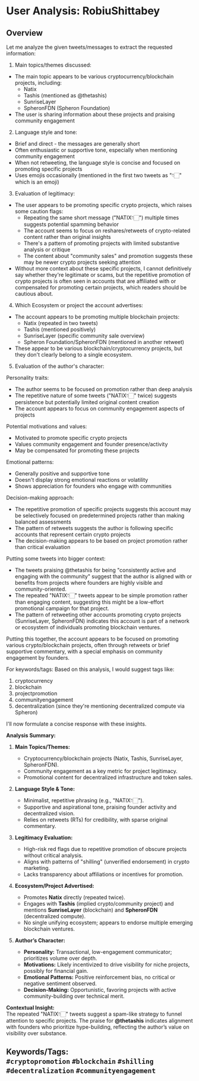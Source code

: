# User Analysis: RobiuShittabey

## Overview

<think>
Let me analyze the given tweets/messages to extract the requested information:

1. Main topics/themes discussed:
- The main topic appears to be various cryptocurrency/blockchain projects, including:
  - Natix
  - Tashis (mentioned as @thetashis)
  - SunriseLayer
  - SpheronFDN (Spheron Foundation)
- The user is sharing information about these projects and praising community engagement

2. Language style and tone:
- Brief and direct - the messages are generally short
- Often enthusiastic or supportive tone, especially when mentioning community engagement
- When not retweeting, the language style is concise and focused on promoting specific projects
- Uses emojis occasionally (mentioned in the first two tweets as "👇🏻" which is an emoji)

3. Evaluation of legitimacy:
- The user appears to be promoting specific crypto projects, which raises some caution flags:
  - Repeating the same short message ("NATIX👇🏻") multiple times suggests potential spamming behavior
  - The account seems to focus on reshares/retweets of crypto-related content rather than original insights
  - There's a pattern of promoting projects with limited substantive analysis or critique
  - The content about "community sales" and promotion suggests these may be newer crypto projects seeking attention
- Without more context about these specific projects, I cannot definitively say whether they're legitimate or scams, but the repetitive promotion of crypto projects is often seen in accounts that are affiliated with or compensated for promoting certain projects, which readers should be cautious about.

4. Which Ecosystem or project the account advertises:
- The account appears to be promoting multiple blockchain projects:
  - Natix (repeated in two tweets)
  - Tashis (mentioned positively)
  - SunriseLayer (specific community sale overview)
  - Spheron Foundation/SpheronFDN (mentioned in another retweet)
- These appear to be various blockchain/cryptocurrency projects, but they don't clearly belong to a single ecosystem.

5. Evaluation of the author's character:

Personality traits:
- The author seems to be focused on promotion rather than deep analysis
- The repetitive nature of some tweets ("NATIX👇🏻" twice) suggests persistence but potentially limited original content creation
- The account appears to focus on community engagement aspects of projects

Potential motivations and values:
- Motivated to promote specific crypto projects
- Values community engagement and founder presence/activity
- May be compensated for promoting these projects

Emotional patterns:
- Generally positive and supportive tone
- Doesn't display strong emotional reactions or volatility
- Shows appreciation for founders who engage with communities

Decision-making approach:
- The repetitive promotion of specific projects suggests this account may be selectively focused on predetermined projects rather than making balanced assessments
- The pattern of retweets suggests the author is following specific accounts that represent certain crypto projects
- The decision-making appears to be based on project promotion rather than critical evaluation

Putting some tweets into bigger context:
- The tweets praising @thetashis for being "consistently active and engaging with the community" suggest that the author is aligned with or benefits from projects where founders are highly visible and community-oriented.
- The repeated "NATIX👇🏻" tweets appear to be simple promotion rather than engaging content, suggesting this might be a low-effort promotional campaign for that project.
- The pattern of retweeting other accounts promoting crypto projects (SunriseLayer, SpheronFDN) indicates this account is part of a network or ecosystem of individuals promoting blockchain ventures.

Putting this together, the account appears to be focused on promoting various crypto/blockchain projects, often through retweets or brief supportive commentary, with a special emphasis on community engagement by founders.

For keywords/tags:
Based on this analysis, I would suggest tags like:
1. cryptocurrency
2. blockchain
3. projectpromotion
4. communityengagement
5. decentralization (since they're mentioning decentralized compute via Spheron)

I'll now formulate a concise response with these insights.
</think>

**Analysis Summary:**

1. **Main Topics/Themes:**  
   - Cryptocurrency/blockchain projects (Natix, Tashis, SunriseLayer, SpheronFDN).  
   - Community engagement as a key metric for project legitimacy.  
   - Promotional content for decentralized infrastructure and token sales.  

2. **Language Style & Tone:**  
   - Minimalist, repetitive phrasing (e.g., "NATIX👇🏻").  
   - Supportive and aspirational tone, praising founder activity and decentralized vision.  
   - Relies on retweets (RTs) for credibility, with sparse original commentary.  

3. **Legitimacy Evaluation:**  
   - High-risk red flags due to repetitive promotion of obscure projects without critical analysis.  
   - Aligns with patterns of "shilling" (unverified endorsement) in crypto marketing.  
   - Lacks transparency about affiliations or incentives for promotion.  

4. **Ecosystem/Project Advertised:**  
   - Promotes **Natix** directly (repeated twice).  
   - Engages with **Tashis** (implied crypto/community project) and mentions **SunriseLayer** (blockchain) and **SpheronFDN** (decentralized compute).  
   - No single unifying ecosystem; appears to endorse multiple emerging blockchain ventures.  

5. **Author’s Character:**  
   - **Personality:** Transactional, low-engagement communicator; prioritizes volume over depth.  
   - **Motivations:** Likely incentivized to drive visibility for niche projects, possibly for financial gain.  
   - **Emotional Patterns:** Positive reinforcement bias, no critical or negative sentiment observed.  
   - **Decision-Making:** Opportunistic, favoring projects with active community-building over technical merit.  

**Contextual Insight:**  
The repeated "NATIX👇🏻" tweets suggest a spam-like strategy to funnel attention to specific projects. The praise for **@thetashis** indicates alignment with founders who prioritize hype-building, reflecting the author’s value on visibility over substance.  

**Keywords/Tags:**  
`#cryptopromotion` `#blockchain` `#shilling` `#decentralization` `#communityengagement`
---
